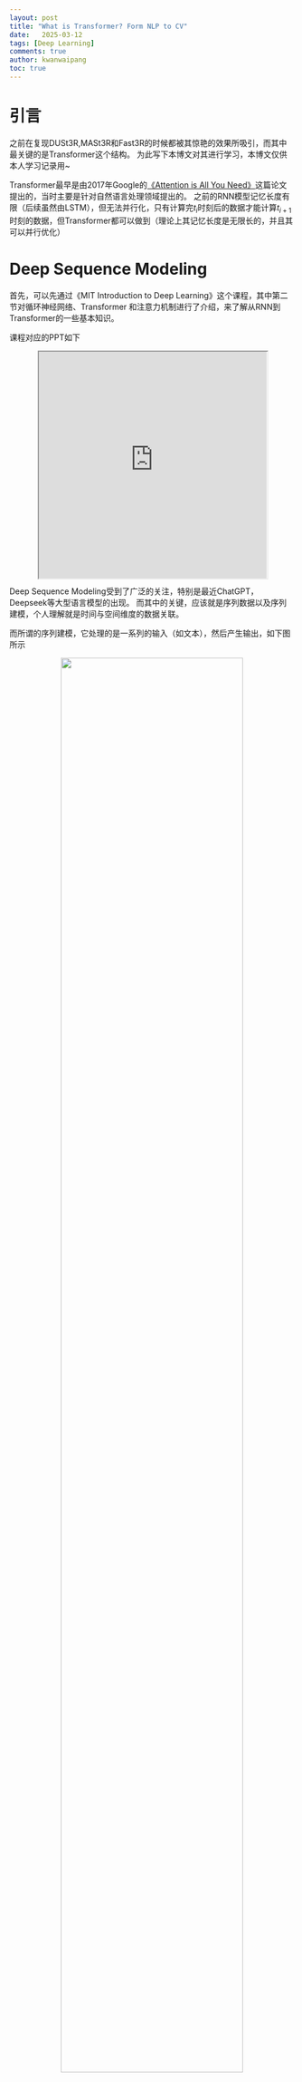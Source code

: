 ```yaml
---
layout: post
title: "What is Transformer? Form NLP to CV"
date:   2025-03-12
tags: [Deep Learning]
comments: true
author: kwanwaipang
toc: true
---
```



<!-- * 目录
{:toc} -->


<!-- !!!!!!!!!!!!!!!!!!!!!!!!!!!!!!!!!!!!!!!!!!!!!!!!!!!!!!!!!!!!!!!!!!!!!!!!!!!!!!!!!!!!!!!!!!!!!!!!!!!!!!!!!!!!!!!!!!!!!!!!!!! -->
# 引言
之前在复现DUSt3R,MASt3R和Fast3R的时候都被其惊艳的效果所吸引，而其中最关键的是Transformer这个结构。
为此写下本博文对其进行学习，本博文仅供本人学习记录用~

Transformer最早是由2017年Google的[《Attention is All You Need》](https://proceedings.neurips.cc/paper/2017/file/3f5ee243547dee91fbd053c1c4a845aa-Paper.pdf)这篇论文提出的，当时主要是针对自然语言处理领域提出的。
之前的RNN模型记忆长度有限（后续虽然由LSTM），但无法并行化，只有计算完$t_i$时刻后的数据才能计算$t_{i+1}$时刻的数据，但Transformer都可以做到（理论上其记忆长度是无限长的，并且其可以并行优化）


# Deep Sequence Modeling

首先，可以先通过《MIT Introduction to Deep Learning》这个课程，其中第二节对循环神经网络、Transformer 和注意力机制进行了介绍，来了解从RNN到Transformer的一些基本知识。

课程对应的PPT如下

<div align="center" style="
  position: relative; 
  width: 80%; 
  height: 400px;
  margin: 0 auto;
  border-radius: 15px;
  background: url('https://kwanwaipang.github.io/File/Representative_works/loading-icon.gif') center/contain no-repeat;
  ">
  <iframe width="100%" height="100%"
    src="https://introtodeeplearning.com/slides/6S191_MIT_DeepLearning_L2.pdf#toolbar=0&navpanes=0&scrollbar=0" ></iframe>
</div>

Deep Sequence Modeling受到了广泛的关注，特别是最近ChatGPT，Deepseek等大型语言模型的出现。
而其中的关键，应该就是序列数据以及序列建模，个人理解就是时间与空间维度的数据关联。

而所谓的序列建模，它处理的是一系列的输入（如文本），然后产生输出，如下图所示
<div align="center">
  <img src="../images/微信截图_20250312174235.png" width="80%" />
<figcaption>  
</figcaption>
</div>

## RNN
而RNN(Recurrent Neural Networks)则是最先用于处理顺序数据的

<div align="center">
  <table style="border: none; background-color: transparent;">
    <tr align="center">
      <td style="width: 50%; border: none; padding: 0.01; background-color: transparent; vertical-align: middle;">
        <img src="../images/微信截图_20250312174547.png" width="100%" />
        静态单个操作的神经网络（多个时间序列，独立操作）
      </td>
      <td style="width: 50%; border: none; padding: 0.01; background-color: transparent; vertical-align: middle;">
        <img src="../images/微信截图_20250312174737.png" width="100%" />
        顺序序列的神经网络（h为hidden state，作为先前的记录）
      </td>
    </tr>
  </table>
  <figcaption>
  左图由于鼓励处理每个输入，并没有将时间上的关联考虑，而右图则是输入考虑了先前时间步长（time step）的内部状态与当前的计算关联起来
  </figcaption>
</div>



<div align="center">
  <table style="border: none; background-color: transparent;">
    <tr align="center">
      <td style="width: 50%; border: none; padding: 0.01; background-color: transparent; vertical-align: middle;">
        <img src="../images/微信截图_20250312180530.png" width="100%" />
      </td>
      <td style="width: 50%; border: none; padding: 0.01; background-color: transparent; vertical-align: middle;">
        <img src="../images/微信截图_20250312180924.png" width="100%" />
      </td>
    </tr>
  </table>
  <figcaption>
  RNN State Update and Output
  </figcaption>
</div>

RNN的计算图如下图所示，这些在每个单独的时间步都是采用相同的权重矩阵。然后在每个片段（即每个单独的时间步长）计算loss，然后将所有的时间下的损失求和获取总的loss

<div align="center">
  <img src="../images/微信截图_20250312181116.png" width="80%" />
<figcaption>  
</figcaption>
</div>

RNN预测`Next word`要做的第一步，则是把语言转换成某种表达输入网络中，而不是直接输入单词。
而要做到这点，首先需要有单词表，具有所有可能遇到的单词的库。

然后，将这个词汇表中的各个单词映射到一个数字（也就是单词对应的数字索引），那么就可以将语句转换为向量

<div align="center">
  <img src="../images/微信截图_20250312183428.png" width="80%" />
<figcaption>  
</figcaption>
</div>




# Attention is All You Need

Transformer的基本解析其实可以用下图来描述

<div align="center">
  <img src="https://kwanwaipang.github.io/ubuntu_md_blog/images/微信截图_20250312111034.png" width="80%" />
<figcaption>  
</figcaption>
</div>

下面对其关键部分进行解读

## Self-Attention
先假设输入的序列长度为2，两个输入节点$x_1$和$x_2$通过Input Embedding也就是图中的$f(x)$将输入映射到$a_1$和$a_2$
<div align="center">
  <img src="https://kwanwaipang.github.io/ubuntu_md_blog/images/微信截图_20250312115425.png" width="80%" />
<figcaption>  
</figcaption>
</div>

然后将$a_1$和$a_2$通过三个变换矩阵$W_Q,W_K,W_V$(可训练，共享权重的全连接层)得到对应的$q^i,k^i,v^i$，其中这三者分别代表：
* $q$代表query，后续会去和每一个$k$进行匹配
* $k$代表key，后续会被每个$q$匹配
* $v$则是从$a$中提取的信息

后续$q$和$k$匹配的过程可以理解成计算两者的相关性，相关性越大对应$v$的权重也就越大。

而之所以说transformer是可以并行运算的，其实就是因为它是可以写成矩阵形式的操作，如下面的样例

<div align="center">
  <img src="https://kwanwaipang.github.io/ubuntu_md_blog/images/微信截图_20250312115931.png" width="60%" />
  <img src="https://kwanwaipang.github.io/ubuntu_md_blog/images/微信截图_20250312115937.png" width="60%" />
<figcaption>  
</figcaption>
</div>

在分别获取了QKV后，通过下面公式以及softmax的处理得到($\widehat{a}_{1,1}$,$\widehat{a}_{1,2}$)和($\widehat{a}_{2,1}$,$\widehat{a}_{2,2}$)
<div align="center">
  <img src="https://kwanwaipang.github.io/ubuntu_md_blog/images/微信截图_20250312112645.png" width="60%" />
  <img src="https://kwanwaipang.github.io/ubuntu_md_blog/images/微信截图_20250312120342.png" width="80%" />
<figcaption>  
</figcaption>
</div>

此处的$\widehat{a}$相当于计算得到针对每个$v$的权重，接着进行加权得到最终结果$b_1$和$b_2$
<div align="center">
  <img src="https://kwanwaipang.github.io/ubuntu_md_blog/images/微信截图_20250312120535.png" width="80%" />
<figcaption>  
</figcaption>
</div>



所谓的`Self-Attention`就是论文中的一个公式,也就是通过输入序列$a_1$和$a_2$，得到对应的映射$b_1$和$b_2$

<div align="center">
  <img src="https://kwanwaipang.github.io/ubuntu_md_blog/images/微信截图_20250312112645.png" width="60%" />
  <img src="https://kwanwaipang.github.io/ubuntu_md_blog/images/微信截图_20250312112954.png" width="40%" />
<figcaption>  
</figcaption>
</div>


## Multi-Head Attention
`Multi-head attention allows the model to jointly attend to information from different representation subspaces at different positions`
所谓的Multi-Head其实也就是上面的self attention中$W_Q,W_K,W_V$得到对应的$q^i,k^i,v^i$分别拆分多个head（均分操作，将$q^i,k^i,v^i$均分为$h$份），然后分别对应部分汇聚到一个head中。如下图所示。$q^1$拆分为$q^{1,1}$和$q^{1,2}$，然后$q^{1,1}$就是属于head1，而$q^{1,2}$则是属于head2

<div align="center">
  <img src="https://kwanwaipang.github.io/ubuntu_md_blog/images/微信截图_20250312113450.png" width="80%" />
  <img src="https://kwanwaipang.github.io/ubuntu_md_blog/images/微信截图_20250312113552.png" width="80%" />
  <img src="https://kwanwaipang.github.io/ubuntu_md_blog/images/微信截图_20250312113732.png" width="80%" />
<figcaption>  
</figcaption>
</div>

这样就可以把数据可以分为head1和head2对应的数据，然后再对每个head执行上面self attention的一系列过程，就能得到对应的b(比如$head1$对应了$b_{1,1}$和$b_{2,2}$)

<div align="center">
   <img src="https://kwanwaipang.github.io/ubuntu_md_blog/images/微信截图_20250312112645.png" width="60%" />
   <img src="https://kwanwaipang.github.io/ubuntu_md_blog/images/微信截图_20250312121247.png" width="80%" />
<figcaption>  
</figcaption>
</div>

接下来，再对每个head得到的结果b进行拼接（concat）

<div align="center">
  <img src="https://kwanwaipang.github.io/ubuntu_md_blog/images/微信截图_20250312114123.png" width="80%" />
<figcaption>  
</figcaption>
</div>

接着将拼接后的结果通过一个可学习的参数$W^O$进行融合，得到最终的结果$b_1$和$b_2$

<div align="center">
  <img src="https://kwanwaipang.github.io/ubuntu_md_blog/images/微信截图_20250312114322.png" width="80%" />
<figcaption>  
</figcaption>
</div>

因此，所谓的Multi-Head就是对应论文下面的公式：

<div align="center">
  <img src="https://kwanwaipang.github.io/ubuntu_md_blog/images/微信截图_20250312114436.png" width="60%" />
  <img src="https://kwanwaipang.github.io/ubuntu_md_blog/images/微信截图_20250312114655.png" width="40%" />
<figcaption>  
</figcaption>
</div>

## Positional Encoding
对于上面的multi-head attention，如果$a_2$和$a_3$位置变了，那么实际上对于$b_1$是没有影响的，因此就引入位置编码

<div align="center">
  <img src="https://kwanwaipang.github.io/ubuntu_md_blog/images/微信截图_20250312114903.png" width="80%" />
<figcaption>  
</figcaption>
</div>

而所谓的位置编码其实就是对于每个$a_i$都加入一个可训练的位置编码（或者论文计算公式算出的位置编码）

<div align="center">
  <img src="https://kwanwaipang.github.io/ubuntu_md_blog/images/微信截图_20250312115009.png" width="60%" />
<figcaption>  
</figcaption>
</div>


# Vision Transformer (ViT)
来自于2020的ICLR[《An image is worth 16x16 words: Transformers for image recognition at scale》](https://arxiv.org/pdf/2010.11929/1000)

ViT模型的模型架构如下图所示.对于输入的图片，首先将其分成每个小的patches.
然后将每个patches输入embedding层，然后得到每个patches对应的token，然后再这一系列的token前面加入新的token（用于分类的class token）。
至此应该就是相当于NLP中Transformer的$a_i$，然后再加入位置信息（Position embedding）

<div align="center">
  <img src="https://kwanwaipang.github.io/ubuntu_md_blog/images/微信截图_20250312131237.png" width="80%" />
  <img src="https://kwanwaipang.github.io/ubuntu_md_blog/images/b3b87535b91b51d80adc759455531f14.gif" width="80%" />
<figcaption>  
</figcaption>
</div>

然后根据Transformer中输入多少个patches就能得到多少个输出，输出再通过MLP来实现分类的层结构。

## Embedding Layer
对于标准的Transformer模块，要求输入的是token（向量）序列（一个二维的矩阵，[num_token, token_dim]）。
但是对于图像数据而言，其数据格式为[H, W, C]是三维矩阵明显不是Transformer想要的。所以需要先通过一个Embedding层来对数据做个变换。如下图所示

<div align="center">
  <img src="https://kwanwaipang.github.io/ubuntu_md_blog/images/微信截图_20250312133423.png" width="80%" />
<figcaption>  
</figcaption>
</div>

其中token 0-9对应的都是向量序列（二维的矩阵）。以ViT-B/16为例，对于16*16大小的patch，每个token向量长度为16*16*3=768。

而在具体的在代码实现中，通过一个卷积层来实现。 
以ViT-B/16为例，直接使用一个卷积核大小为16x16，步距为16，卷积核个数（channel数）为768的卷积来实现。
通过卷积原图[224, 224, 3] -> [14, 14, 768]，然后把H以及W两个维度展平即可[14, 14, 768] -> [196, 768]（14*14=196），此时正好变成了一个二维矩阵，正是Transformer想要的（num_token=196，token_dim=768，一共196个token，每个token的维度为768）。

在输入Transformer Encoder之前注意需要加上`class token`以及`Position Embedding`。 
* 在上面的tokens[num_token, token_dim]中插入一个专门用于分类的`class token`，这个`class token`是一个可训练的参数，数据格式和其他token一样都是一个向量，
以ViT-B/16为例，就是一个长度为768的向量，与之前从图片中生成的tokens拼接在一起，`Cat([1, 768], [196, 768]) -> [197, 768]`
* 至于`Position Embedding`也就是前面Transformer中提到的Positional Encoding，采用的是一个可训练的参数，由于是直接叠加在tokens上的（执行加的操作），所以shape要一样。以ViT-B/16为例，拼接`class token`后shape是[197, 768]，那么对应的Position Embedding的shape也是[197, 768]。

关于位置编码，论文也通过实验验证了，如果实用了能带来3%的提升，而具体实用什么形式的编码，差异并不大~

下图红色标出的是对于每个patch的最终学习到的位置编码与其他patch的位置编码进行求余弦相似度，可以看到最亮（值为1）是自身所在的位置。而其与对应的一列和一行的相似度都比较高.

<div align="center">
  <img src="https://kwanwaipang.github.io/ubuntu_md_blog/images/微信截图_20250312141011.png" width="100%" />
<figcaption>  
</figcaption>
</div>

## Transformer Encoder

Transformer Encoder其实就是重复堆叠Encoder Block L次

<div align="center">
  <img src="https://kwanwaipang.github.io/ubuntu_md_blog/images/微信截图_20250312141410.png" width="80%" />
<figcaption>  
</figcaption>
</div>

对于上图重新绘制的Encoder Block，主要由以下几部分组成：
* Layer Normalization，该方法主要是针对NLP领域提出的，这里是对每个token进行Norm处理
* Multi-Head Attention也就是上面提到的Transformer的结构
* Dropout/DropPath，在原论文的代码中是直接使用的Dropout层（论文没画，源码有），也就是正则化（通过一定的概率随机将隐藏神经元的某些激活值设置为零，以实现简化网络，避免过拟合）
* MLP Block，就是全连接+GELU激活函数+Dropout组成的，其中，第一个全连接层会把输入节点个数翻4倍[197, 768] -> [197, 3072]，第二个全连接层会还原回原节点个数[197, 3072] -> [197, 768]


## MLP Head

通过Transformer Encoder后输出的shape和输入的shape是保持不变的，以ViT-B/16为例，输入的token是[197, 768]输出的还是[197, 768]。
由于只是需要分类的信息，所以只需要提取出`class token`生成的对应结果就行，即[197, 768]中抽取出`class token`对应的[1, 768]。
然后通过MLP Head得到最终的分类结果~

<div align="center">
  <img src="https://kwanwaipang.github.io/ubuntu_md_blog/images/微信截图_20250312142341.png" width="80%" />
<figcaption>  
</figcaption>
</div>

MLP Head原论文中说：在训练ImageNet21K时是由Linear(全连接层)+tanh激活函数+Linear组成。但是迁移到ImageNet1K上或者自己的数据上时，只用一个Linear即可。
故此，MLP head就理解为一共全连接层即可~

最终的ViT-B/16整个pipeline如下图所示：
<div align="center">
  <img src="https://kwanwaipang.github.io/ubuntu_md_blog/images/微信截图_20250312142631.png" width="100%" />
<figcaption>  
</figcaption>
</div>



# 参考资料
* [Course lectures for MIT Introduction to Deep Learning](https://www.youtube.com/playlist?list=PLtBw6njQRU-rwp5__7C0oIVt26ZgjG9NI)
* [Website of MIT Introduction to Deep Learning](https://introtodeeplearning.com/)
* [Code for MIT Introduction to Deep Learning](https://github.com/MITDeepLearning/introtodeeplearning)
* [B站的MIT深度学习: 循环神经网络、Transformer 和注意力机制](https://www.bilibili.com/list/watchlater?oid=114141507425125&bvid=BV1zkREYbE4E&spm_id_from=333.1387.top_right_bar_window_view_later.content.click)
* [Attention is All You Need精读](https://blog.csdn.net/weixin_73654895/article/details/142419678?spm=1001.2014.3001.5501)
* [Transformers: from NLP to CV](https://ibrahimsobh.github.io/Transformers/)
* [详解Transformer中Self-Attention以及Multi-Head Attention](https://blog.csdn.net/qq_37541097/article/details/117691873)
* [Vision Transformer详解](https://blog.csdn.net/qq_37541097/article/details/118242600)
* [CV攻城狮入门VIT(vision transformer)之旅——VIT原理详解篇](https://blog.csdn.net/qq_47233366/article/details/128122756)


